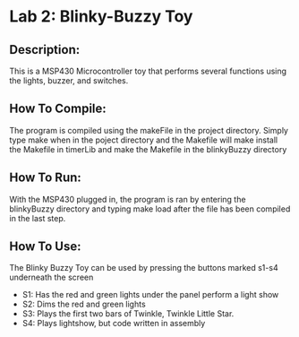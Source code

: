 # Lab 2: Blinky-Buzzy Toy

## Description:

  This is a MSP430 Microcontroller toy that performs several functions using
 the lights, buzzer, and switches.

## How To Compile:

  The program is compiled using the makeFile in the project directory.
 Simply type make when in the poject directory and the Makefile will make
 install the Makefile in timerLib and make the Makefile in the blinkyBuzzy
 directory

## How To Run:

  With the MSP430 plugged in, the program is ran by entering the blinkyBuzzy
 directory and typing make load after the file has been compiled in the last step.

## How To Use:

  The Blinky Buzzy Toy can be used by pressing the buttons marked s1-s4
  underneath the screen
  
  * S1: Has the red and green lights under the panel perform a light show
  * S2: Dims the red and green lights
  * S3: Plays the first two bars of Twinkle, Twinkle Little Star.
  * S4: Plays lightshow, but code written in assembly
